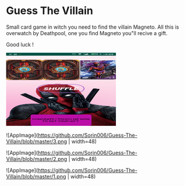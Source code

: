 # Guess The Villain


Small card game in witch you need to find the villain Magneto. All this is overwatch by Deathpool, one you find Magneto you"ll recive a gift.

Good luck !

<img src="https://github.com/Sorin006/Guess-The-Villain/blob/master/3.png" height="200" width="300">


![AppImage](https://github.com/Sorin006/Guess-The-Villain/blob/master/3.png | width=48)


![AppImage](https://github.com/Sorin006/Guess-The-Villain/blob/master/2.png | width=48)

![AppImage](https://github.com/Sorin006/Guess-The-Villain/blob/master/1.png | width=48)
